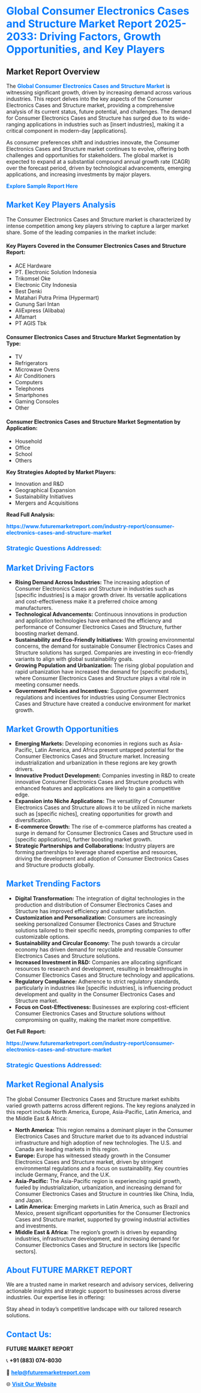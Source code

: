 <h1 style="color: #007BFF;">Global Consumer Electronics Cases and Structure Market Report 2025-2033: Driving Factors, Growth Opportunities, and Key Players</h1>

<section id="overview">
<h2>Market Report Overview</h2>
<p>The <a href="https://www.futuremarketreport.com/industry-report/consumer-electronics-cases-and-structure-market" style="color: #007BFF; text-decoration: none;"><strong>Global Consumer Electronics Cases and Structure Market</strong></a> is witnessing significant growth, driven by increasing demand across various industries. This report delves into the key aspects of the Consumer Electronics Cases and Structure market, providing a comprehensive analysis of its current status, future potential, and challenges. The demand for Consumer Electronics Cases and Structure has surged due to its wide-ranging applications in industries such as [insert industries], making it a critical component in modern-day [applications].</p>
<p>As consumer preferences shift and industries innovate, the Consumer Electronics Cases and Structure market continues to evolve, offering both challenges and opportunities for stakeholders. The global market is expected to expand at a substantial compound annual growth rate (CAGR) over the forecast period, driven by technological advancements, emerging applications, and increasing investments by major players.</p>
</section>

<section id="overview">
<p><a href="https://www.futuremarketreport.com/request-sample/reportId=76714" style="color: #007BFF; text-decoration: none;"><strong>Explore Sample Report Here</strong></a></p>
</section>

<section id="key-players">
<h2 style="color: #007BFF;">Market Key Players Analysis</h2>
<p>The Consumer Electronics Cases and Structure market is characterized by intense competition among key players striving to capture a larger market share. Some of the leading companies in the market include:</p>
<h4>Key Players Covered in the Consumer Electronics Cases and Structure Report:</h4>
<ul><li>ACE Hardware</li><li>PT. Electronic Solution Indonesia</li><li>Trikomsel Oke</li><li>Electronic City Indonesia</li><li>Best Denki</li><li>Matahari Putra Prima (Hypermart)</li><li>Gunung Sari Intan</li><li>AliExpress (Alibaba)</li><li>Alfamart</li><li>PT AGIS Tbk</li></ul>
<h4>Consumer Electronics Cases and Structure Market Segmentation by Type:</h4>
<ul><li>TV</li><li>Refrigerators</li><li>Microwave Ovens</li><li>Air Conditioners</li><li>Computers</li><li>Telephones</li><li>Smartphones</li><li>Gaming Consoles</li><li>Other</li></ul>

<h4>Consumer Electronics Cases and Structure Market Segmentation by Application:</h4>
<ul><li>Household</li><li>Office</li><li>School</li><li>Others</li></ul>
<p><strong>Key Strategies Adopted by Market Players:</strong></p>
<ul>
<li>Innovation and R&D</li>
<li>Geographical Expansion</li>
<li>Sustainability Initiatives</li>
<li>Mergers and Acquisitions</li>
</ul>
</section>

<section>
<p><strong>Read Full Analysis: </strong></p><a href="https://www.futuremarketreport.com/industry-report/consumer-electronics-cases-and-structure-market" style="color: #007BFF; text-decoration: none;"><strong>https://www.futuremarketreport.com/industry-report/consumer-electronics-cases-and-structure-market</strong></a>
<h3 style="color: #007BFF;">Strategic Questions Addressed:</h3>
</section>

<section id="driving-factors">
<h2 style="color: #007BFF;">Market Driving Factors</h2>
<ul>
<li><strong>Rising Demand Across Industries:</strong> The increasing adoption of Consumer Electronics Cases and Structure in industries such as [specific industries] is a major growth driver. Its versatile applications and cost-effectiveness make it a preferred choice among manufacturers.</li>
<li><strong>Technological Advancements:</strong> Continuous innovations in production and application technologies have enhanced the efficiency and performance of Consumer Electronics Cases and Structure, further boosting market demand.</li>
<li><strong>Sustainability and Eco-Friendly Initiatives:</strong> With growing environmental concerns, the demand for sustainable Consumer Electronics Cases and Structure solutions has surged. Companies are investing in eco-friendly variants to align with global sustainability goals.</li>
<li><strong>Growing Population and Urbanization:</strong> The rising global population and rapid urbanization have increased the demand for [specific products], where Consumer Electronics Cases and Structure plays a vital role in meeting consumer needs.</li>
<li><strong>Government Policies and Incentives:</strong> Supportive government regulations and incentives for industries using Consumer Electronics Cases and Structure have created a conducive environment for market growth.</li>
</ul>
</section>

<section id="growth-opportunities">
<h2 style="color: #007BFF;">Market Growth Opportunities</h2>
<ul>
<li><strong>Emerging Markets:</strong> Developing economies in regions such as Asia-Pacific, Latin America, and Africa present untapped potential for the Consumer Electronics Cases and Structure market. Increasing industrialization and urbanization in these regions are key growth drivers.</li>
<li><strong>Innovative Product Development:</strong> Companies investing in R&D to create innovative Consumer Electronics Cases and Structure products with enhanced features and applications are likely to gain a competitive edge.</li>
<li><strong>Expansion into Niche Applications:</strong> The versatility of Consumer Electronics Cases and Structure allows it to be utilized in niche markets such as [specific niches], creating opportunities for growth and diversification.</li>
<li><strong>E-commerce Growth:</strong> The rise of e-commerce platforms has created a surge in demand for Consumer Electronics Cases and Structure used in [specific applications], further boosting market growth.</li>
<li><strong>Strategic Partnerships and Collaborations:</strong> Industry players are forming partnerships to leverage shared expertise and resources, driving the development and adoption of Consumer Electronics Cases and Structure products globally.</li>
</ul>
</section>

<section id="trending-factors">
<h2 style="color: #007BFF;">Market Trending Factors</h2>
<ul>
<li><strong>Digital Transformation:</strong> The integration of digital technologies in the production and distribution of Consumer Electronics Cases and Structure has improved efficiency and customer satisfaction.</li>
<li><strong>Customization and Personalization:</strong> Consumers are increasingly seeking personalized Consumer Electronics Cases and Structure solutions tailored to their specific needs, prompting companies to offer customizable options.</li>
<li><strong>Sustainability and Circular Economy:</strong> The push towards a circular economy has driven demand for recyclable and reusable Consumer Electronics Cases and Structure solutions.</li>
<li><strong>Increased Investment in R&D:</strong> Companies are allocating significant resources to research and development, resulting in breakthroughs in Consumer Electronics Cases and Structure technology and applications.</li>
<li><strong>Regulatory Compliance:</strong> Adherence to strict regulatory standards, particularly in industries like [specific industries], is influencing product development and quality in the Consumer Electronics Cases and Structure market.</li>
<li><strong>Focus on Cost-Effectiveness:</strong> Businesses are exploring cost-efficient Consumer Electronics Cases and Structure solutions without compromising on quality, making the market more competitive.</li>
</ul>
</section>

<section>
<p><strong>Get Full Report: </strong></p><a href="https://www.futuremarketreport.com/industry-report/consumer-electronics-cases-and-structure-market" style="color: #007BFF; text-decoration: none;"><strong>https://www.futuremarketreport.com/industry-report/consumer-electronics-cases-and-structure-market</strong></a>
<h3 style="color: #007BFF;">Strategic Questions Addressed:</h3>
</section>


<section id="regional-analysis">
<h2 style="color: #007BFF;">Market Regional Analysis</h2>
<p>The global Consumer Electronics Cases and Structure market exhibits varied growth patterns across different regions. The key regions analyzed in this report include North America, Europe, Asia-Pacific, Latin America, and the Middle East & Africa:</p>
<ul>
<li><strong>North America:</strong> This region remains a dominant player in the Consumer Electronics Cases and Structure market due to its advanced industrial infrastructure and high adoption of new technologies. The U.S. and Canada are leading markets in this region.</li>
<li><strong>Europe:</strong> Europe has witnessed steady growth in the Consumer Electronics Cases and Structure market, driven by stringent environmental regulations and a focus on sustainability. Key countries include Germany, France, and the U.K.</li>
<li><strong>Asia-Pacific:</strong> The Asia-Pacific region is experiencing rapid growth, fueled by industrialization, urbanization, and increasing demand for Consumer Electronics Cases and Structure in countries like China, India, and Japan.</li>
<li><strong>Latin America:</strong> Emerging markets in Latin America, such as Brazil and Mexico, present significant opportunities for the Consumer Electronics Cases and Structure market, supported by growing industrial activities and investments.</li>
<li><strong>Middle East & Africa:</strong> The region’s growth is driven by expanding industries, infrastructure development, and increasing demand for Consumer Electronics Cases and Structure in sectors like [specific sectors].</li>
</ul>
</section>

<footer>
<h2 style="color: #007BFF;">About FUTURE MARKET REPORT</h2>
<p>We are a trusted name in market research and advisory services, delivering actionable insights and strategic support to businesses across diverse industries. Our expertise lies in offering:</p>

<p>Stay ahead in today’s competitive landscape with our tailored research solutions.</p>

<h2 style="color: #007BFF;">Contact Us:</h2>
<p><strong>FUTURE MARKET REPORT</strong></p>
<p>📞 <strong>+91 (883) 074-8030</strong></p>
<p>📧 <strong><a href="mailto:help@futuremarketreport.com" style="color: #007BFF;">help@futuremarketreport.com</a></strong></p>
<p>🌐 <strong><a href="https://www.futuremarketreport.com/" style="color: #007BFF;">Visit Our Website</a></strong></p>
</footer>